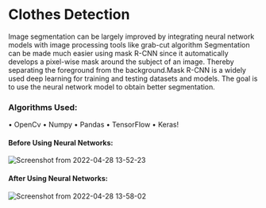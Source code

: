 # Clothes Detection

Image segmentation can be largely improved by integrating
neural network models with image processing tools like
grab-cut algorithm
Segmentation can be made much easier using mask R-CNN
since it automatically develops a pixel-wise mask around the
subject of an image. Thereby separating the foreground from
the background.Mask R-CNN is a widely used deep learning
for training and testing datasets and models. The goal is
to use the neural network model to obtain better segmentation.


### Algorithms Used:
• OpenCv
• Numpy
• Pandas
• TensorFlow
• Keras!

#### Before Using Neural Networks:

![Screenshot from 2022-04-28 13-52-23](https://user-images.githubusercontent.com/77697776/165844639-bf964e1e-5dec-40b4-84df-2f2585baecfd.png)


#### After Using Neural Networks:


![Screenshot from 2022-04-28 13-58-02](https://user-images.githubusercontent.com/77697776/165844690-17d6b8ee-d41d-43eb-af03-b90e8a930cce.png)



